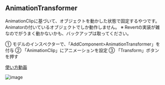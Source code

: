 ## AnimationTransformer

AnimationClipに基づいて、オブジェクトを動かした状態で固定するやつです。
Animatorの付いているオブジェクトでしか動作しません。
※ Revertの実装が雑なのでがうまく動かないかも、バックアップは取ってください。

① モデルのインスペクターで、「AddComponent>AnimationTransformer」を付与
② 「AnimationClip」にアニメーションを設定
③ 「Transform」ボタンを押す

[使い方動画](https://i.gyazo.com/8f909af208a08c4a37ff164ad109c633.mp4)

![image](https://github.com/HhotateA/AnimationTransformer/assets/42766983/cdd0f4e7-c673-4036-969c-4130c5628f5c)